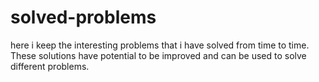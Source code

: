 # solved-problems
here i keep the interesting problems that i have solved from time to time. These solutions have potential to be improved and can be used to solve different problems.
